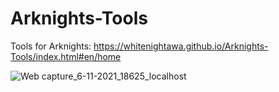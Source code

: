 # Arknights-Tools
Tools for Arknights: https://whitenightawa.github.io/Arknights-Tools/index.html#en/home

![Web capture_6-11-2021_18625_localhost](https://user-images.githubusercontent.com/58365576/140605873-244c81ce-dc58-4f1b-b86d-b49cc8271533.jpeg)
